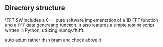 ## Directory structure
\FFT SW includes a C++ pure software implementation of a 1D FFT function and a FFT data generating function. It also features a simple testing script written in Python, utilizing numpy.fft.fft.


auto axi_m rather than bram and check above it
